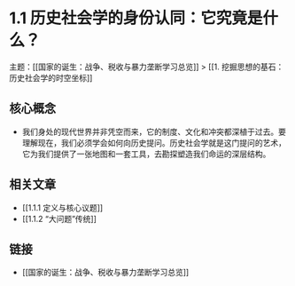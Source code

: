 # 1.1 历史社会学的身份认同：它究竟是什么？

主题：[[国家的诞生：战争、税收与暴力垄断学习总览]] > [[1. 挖掘思想的基石：历史社会学的时空坐标]]

## 核心概念

- 我们身处的现代世界并非凭空而来，它的制度、文化和冲突都深植于过去。要理解现在，我们必须学会如何向历史提问。历史社会学就是这门提问的艺术，它为我们提供了一张地图和一套工具，去勘探塑造我们命运的深层结构。

## 相关文章

- [[1.1.1 定义与核心议题]]
- [[1.1.2 “大问题”传统]]

## 链接

- [[国家的诞生：战争、税收与暴力垄断学习总览]]
